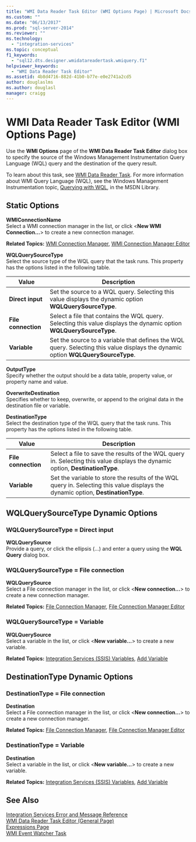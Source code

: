 ```yaml
---
title: "WMI Data Reader Task Editor (WMI Options Page) | Microsoft Docs"
ms.custom: ""
ms.date: "06/13/2017"
ms.prod: "sql-server-2014"
ms.reviewer: ""
ms.technology: 
  - "integration-services"
ms.topic: conceptual
f1_keywords: 
  - "sql12.dts.designer.wmidatareadertask.wmiquery.f1"
helpviewer_keywords: 
  - "WMI Data Reader Task Editor"
ms.assetid: 4b8d4716-882d-41b0-b77e-e0e2741a2cd5
author: douglaslms
ms.author: douglasl
manager: craigg
---
```

# WMI Data Reader Task Editor (WMI Options Page)
  Use the **WMI Options** page of the **WMI Data Reader Task Editor** dialog box to specify the source of the Windows Management Instrumentation Query Language (WQL) query and the destination of the query result.  
  
 To learn about this task, see [WMI Data Reader Task](control-flow/wmi-data-reader-task.md). For more information about WMI Query Language (WQL), see the Windows Management Instrumentation topic, [Querying with WQL](http://go.microsoft.com/fwlink/?LinkId=79045), in the MSDN Library.  
  
## Static Options  
 **WMIConnectionName**  
 Select a WMI connection manager in the list, or click \<**New WMI Connection...**> to create a new connection manager.  
  
 **Related Topics:** [WMI Connection Manager](connection-manager/wmi-connection-manager.md), [WMI Connection Manager Editor](../../2014/integration-services/wmi-connection-manager-editor.md)  
  
 **WQLQuerySourceType**  
 Select the source type of the WQL query that the task runs. This property has the options listed in the following table.  
  
|Value|Description|  
|-----------|-----------------|  
|**Direct input**|Set the source to a WQL query. Selecting this value displays the dynamic option **WQLQuerySourceType**.|  
|**File connection**|Select a file that contains the WQL query. Selecting this value displays the dynamic option **WQLQuerySourceType**.|  
|**Variable**|Set the source to a variable that defines the WQL query. Selecting this value displays the dynamic option **WQLQuerySourceType**.|  
  
 **OutputType**  
 Specify whether the output should be a data table, property value, or property name and value.  
  
 **OverwriteDestination**  
 Specifies whether to keep, overwrite, or append to the original data in the destination file or variable.  
  
 **DestinationType**  
 Select the destination type of the WQL query that the task runs. This property has the options listed in the following table.  
  
|Value|Description|  
|-----------|-----------------|  
|**File connection**|Select a file to save the results of the WQL query in. Selecting this value displays the dynamic option, **DestinationType**.|  
|**Variable**|Set the variable to store the results of the WQL query in. Selecting this value displays the dynamic option, **DestinationType**.|  
  
## WQLQuerySourceType Dynamic Options  
  
### WQLQuerySourceType = Direct input  
 **WQLQuerySource**  
 Provide a query, or click the ellipsis (...) and enter a query using the **WQL Query** dialog box.  
  
### WQLQuerySourceType = File connection  
 **WQLQuerySource**  
 Select a File connection manager in the list, or click \<**New connection...**> to create a new connection manager.  
  
 **Related Topics:** [File Connection Manager](connection-manager/file-connection-manager.md), [File Connection Manager Editor](../../2014/integration-services/file-connection-manager-editor.md)  
  
### WQLQuerySourceType = Variable  
 **WQLQuerySource**  
 Select a variable in the list, or click \<**New variable...**> to create a new variable.  
  
 **Related Topics:** [Integration Services &#40;SSIS&#41; Variables](integration-services-ssis-variables.md), [Add Variable](../../2014/integration-services/add-variable.md)  
  
## DestinationType Dynamic Options  
  
### DestinationType = File connection  
 **Destination**  
 Select a File connection manager in the list, or click \<**New connection...**> to create a new connection manager.  
  
 **Related Topics:** [File Connection Manager](connection-manager/file-connection-manager.md), [File Connection Manager Editor](../../2014/integration-services/file-connection-manager-editor.md)  
  
### DestinationType = Variable  
 **Destination**  
 Select a variable in the list, or click \<**New variable...**> to create a new variable.  
  
 **Related Topics:** [Integration Services &#40;SSIS&#41; Variables](integration-services-ssis-variables.md), [Add Variable](../../2014/integration-services/add-variable.md)  
  
## See Also  
 [Integration Services Error and Message Reference](../../2014/integration-services/integration-services-error-and-message-reference.md)   
 [WMI Data Reader Task Editor &#40;General Page&#41;](general-page-of-integration-services-designers-options.md)   
 [Expressions Page](expressions/expressions-page.md)   
 [WMI Event Watcher Task](control-flow/wmi-event-watcher-task.md)  
  
  
